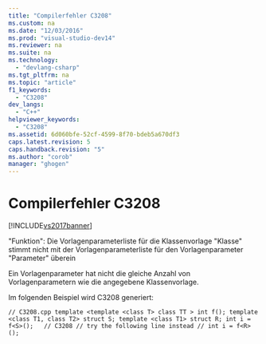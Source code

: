 ```yaml
---
title: "Compilerfehler C3208"
ms.custom: na
ms.date: "12/03/2016"
ms.prod: "visual-studio-dev14"
ms.reviewer: na
ms.suite: na
ms.technology: 
  - "devlang-csharp"
ms.tgt_pltfrm: na
ms.topic: "article"
f1_keywords: 
  - "C3208"
dev_langs: 
  - "C++"
helpviewer_keywords: 
  - "C3208"
ms.assetid: 6d060bfe-52cf-4599-8f70-bdeb5a670df3
caps.latest.revision: 5
caps.handback.revision: "5"
ms.author: "corob"
manager: "ghogen"
---
```

# Compilerfehler C3208
[!INCLUDE[vs2017banner](../../assembler/inline/includes/vs2017banner.md)]

"Funktion": Die Vorlagenparameterliste für die Klassenvorlage "Klasse" stimmt nicht mit der Vorlagenparameterliste für den Vorlagenparameter "Parameter" überein  
  
 Ein Vorlagenparameter hat nicht die gleiche Anzahl von Vorlagenparametern wie die angegebene Klassenvorlage.  
  
 Im folgenden Beispiel wird C3208 generiert:  
  
```  
// C3208.cpp template <template <class T> class TT > int f(); template <class T1, class T2> struct S; template <class T1> struct R; int i = f<S>();   // C3208 // try the following line instead // int i = f<R>();  
```
